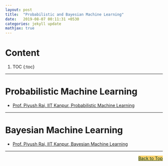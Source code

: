 ```yaml
---
layout: post
title:  "Probabilistic and Bayesian Machine Learning"
date:   2019-08-07 00:11:31 +0530
categories: jekyll update
mathjax: true
---
```


# Content

1. TOC
{:toc}
---

# Probabilistic Machine Learning

- [Prof. Piyush Rai, IIT Kanpur, Probabilistic Machine Learning](https://www.cse.iitk.ac.in/users/piyush/courses/pml_winter16/PML.html)

---

# Bayesian Machine Learning

- [Prof. Piyush Rai, IIT Kanpur, Bayesian Machine Learning](https://www.cse.iitk.ac.in/users/piyush/courses/bml_winter17/bayesian_ml.html)

----

<a href="#Top" style="color:#023628;background-color: #f7d06a;float: right;">Back to Top</a>

